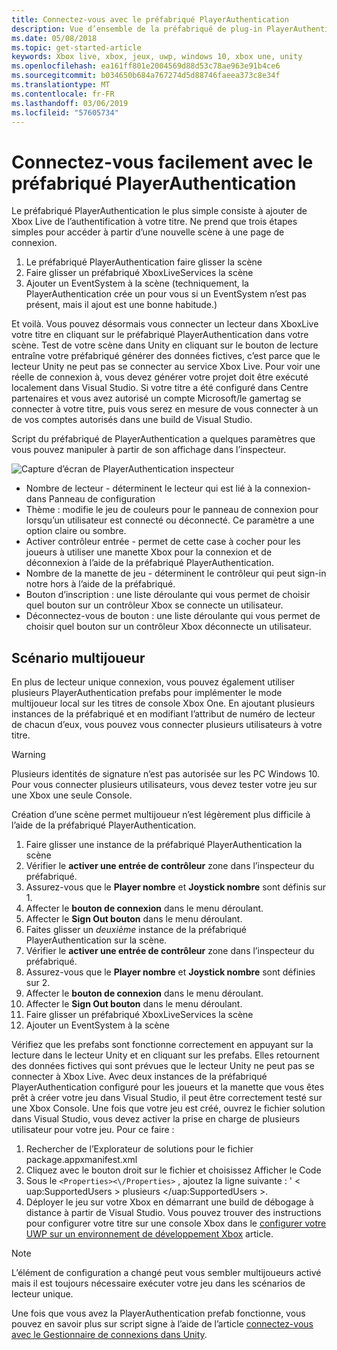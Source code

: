 ```yaml
---
title: Connectez-vous avec le préfabriqué PlayerAuthentication
description: Vue d’ensemble de la préfabriqué de plug-in PlayerAuthentication Unity
ms.date: 05/08/2018
ms.topic: get-started-article
keywords: Xbox live, xbox, jeux, uwp, windows 10, xbox une, unity
ms.openlocfilehash: ea161ff801e2004569d88d53c78ae963e91b4ce6
ms.sourcegitcommit: b034650b684a767274d5d88746faeea373c8e34f
ms.translationtype: MT
ms.contentlocale: fr-FR
ms.lasthandoff: 03/06/2019
ms.locfileid: "57605734"
---
```

# <a name="easy-sign-in-with-the-playerauthentication-prefab"></a>Connectez-vous facilement avec le préfabriqué PlayerAuthentication

Le préfabriqué PlayerAuthentication le plus simple consiste à ajouter de Xbox Live de l’authentification à votre titre. Ne prend que trois étapes simples pour accéder à partir d’une nouvelle scène à une page de connexion.

1. Le préfabriqué PlayerAuthentication faire glisser la scène
2. Faire glisser un préfabriqué XboxLiveServices la scène
3. Ajouter un EventSystem à la scène (techniquement, la PlayerAuthentication crée un pour vous si un EventSystem n’est pas présent, mais il ajout est une bonne habitude.)

Et voilà. Vous pouvez désormais vous connecter un lecteur dans XboxLive votre titre en cliquant sur le préfabriqué PlayerAuthentication dans votre scène. Test de votre scène dans Unity en cliquant sur le bouton de lecture entraîne votre préfabriqué générer des données fictives, c’est parce que le lecteur Unity ne peut pas se connecter au service Xbox Live. Pour voir une réelle de connexion à, vous devez générer votre projet doit être exécuté localement dans Visual Studio. Si votre titre a été configuré dans Centre partenaires et vous avez autorisé un compte Microsoft/le gamertag se connecter à votre titre, puis vous serez en mesure de vous connecter à un de vos comptes autorisés dans une build de Visual Studio.

Script du préfabriqué de PlayerAuthentication a quelques paramètres que vous pouvez manipuler à partir de son affichage dans l’inspecteur.

![Capture d’écran de PlayerAuthentication inspecteur](../images/unity/playerauthentication_prefab_inspector.JPG)

* Nombre de lecteur - déterminent le lecteur qui est lié à la connexion-dans Panneau de configuration
* Thème : modifie le jeu de couleurs pour le panneau de connexion pour lorsqu’un utilisateur est connecté ou déconnecté. Ce paramètre a une option claire ou sombre.
* Activer contrôleur entrée - permet de cette case à cocher pour les joueurs à utiliser une manette Xbox pour la connexion et de déconnexion à l’aide de la préfabriqué PlayerAuthentication.
* Nombre de la manette de jeu - déterminent le contrôleur qui peut sign-in notre hors à l’aide de la préfabriqué.
* Bouton d’inscription : une liste déroulante qui vous permet de choisir quel bouton sur un contrôleur Xbox se connecte un utilisateur.
* Déconnectez-vous de bouton : une liste déroulante qui vous permet de choisir quel bouton sur un contrôleur Xbox déconnecte un utilisateur.

## <a name="multiplayer-scenario"></a>Scénario multijoueur

En plus de lecteur unique connexion, vous pouvez également utiliser plusieurs PlayerAuthentication prefabs pour implémenter le mode multijoueur local sur les titres de console Xbox One. En ajoutant plusieurs instances de la préfabriqué et en modifiant l’attribut de numéro de lecteur de chacun d’eux, vous pouvez vous connecter plusieurs utilisateurs à votre titre.

> [!WARNING]
> Plusieurs identités de signature n’est pas autorisée sur les PC Windows 10. Pour vous connecter plusieurs utilisateurs, vous devez tester votre jeu sur une Xbox une seule Console.

Création d’une scène permet multijoueur n’est légèrement plus difficile à l’aide de la préfabriqué PlayerAuthentication.

1. Faire glisser une instance de la préfabriqué PlayerAuthentication la scène
2. Vérifier le **activer une entrée de contrôleur** zone dans l’inspecteur du préfabriqué.
3. Assurez-vous que le **Player nombre** et **Joystick nombre** sont définis sur 1.
4. Affecter le **bouton de connexion** dans le menu déroulant.
5. Affecter le **Sign Out bouton** dans le menu déroulant.
6. Faites glisser un *deuxième* instance de la préfabriqué PlayerAuthentication sur la scène.
7. Vérifier le **activer une entrée de contrôleur** zone dans l’inspecteur du préfabriqué.
8. Assurez-vous que le **Player nombre** et **Joystick nombre** sont définies sur 2.
9. Affecter le **bouton de connexion** dans le menu déroulant.
10. Affecter le **Sign Out bouton** dans le menu déroulant.
11. Faire glisser un préfabriqué XboxLiveServices la scène
12. Ajouter un EventSystem à la scène

Vérifiez que les prefabs sont fonctionne correctement en appuyant sur la lecture dans le lecteur Unity et en cliquant sur les prefabs. Elles retournent des données fictives qui sont prévues que le lecteur Unity ne peut pas se connecter à Xbox Live. Avec deux instances de la préfabriqué PlayerAuthentication configuré pour les joueurs et la manette que vous êtes prêt à créer votre jeu dans Visual Studio, il peut être correctement testé sur une Xbox Console. Une fois que votre jeu est créé, ouvrez le fichier solution dans Visual Studio, vous devez activer la prise en charge de plusieurs utilisateur pour votre jeu.
Pour ce faire :

1. Rechercher de l’Explorateur de solutions pour le fichier package.appxmanifest.xml
2. Cliquez avec le bouton droit sur le fichier et choisissez Afficher le Code
3. Sous le `<Properties><\/Properties>` , ajoutez la ligne suivante : ' < uap:SupportedUsers > plusieurs <\/uap:SupportedUsers >.
4. Déployer le jeu sur votre Xbox en démarrant une build de débogage à distance à partir de Visual Studio. Vous pouvez trouver des instructions pour configurer votre titre sur une console Xbox dans le [configurer votre UWP sur un environnement de développement Xbox](../../xbox-apps/development-environment-setup.md) article.

> [!NOTE]
> L’élément de configuration a changé peut vous sembler multijoueurs activé mais il est toujours nécessaire exécuter votre jeu dans les scénarios de lecteur unique.

Une fois que vous avez la PlayerAuthentication prefab fonctionne, vous pouvez en savoir plus sur script signe à l’aide de l’article [connectez-vous avec le Gestionnaire de connexions dans Unity](sign-in-manager.md).
